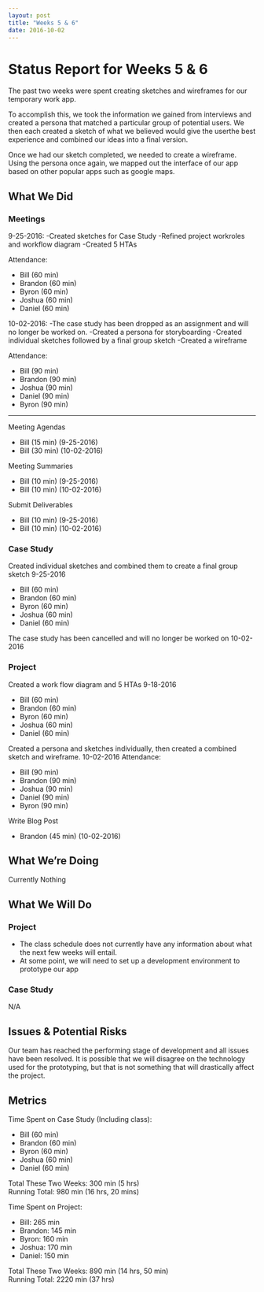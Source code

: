 ```yaml
---
layout: post
title: "Weeks 5 & 6"
date: 2016-10-02
---
```


# Status Report for Weeks 5 & 6

The past two weeks were spent creating sketches and wireframes for our temporary work app.

To accomplish this, we took the information we gained from interviews and created a persona that matched a particular group of potential users.  We then each created a sketch of what we believed would give the userthe best experience and combined our ideas into a final version.

Once we had our sketch completed, we needed to create a wireframe.  Using the persona once again, we mapped out the interface of our app based on other popular apps such as google maps.

## What We Did

### Meetings
9-25-2016:
-Created sketches for Case Study
-Refined project workroles and workflow diagram
-Created 5 HTAs

Attendance:
- Bill (60 min)
- Brandon (60 min)
- Byron (60 min)
- Joshua (60 min)
- Daniel (60 min)

10-02-2016:
-The case study has been dropped as an assignment and will no longer be worked on.
-Created a persona for storyboarding
-Created individual sketches followed by a final group sketch
-Created a wireframe

Attendance:
- Bill (90 min)
- Brandon (90 min)
- Joshua (90 min)
- Daniel (90 min)
- Byron (90 min)

---

Meeting Agendas

- Bill (15 min) (9-25-2016)
- Bill (30 min) (10-02-2016)

Meeting Summaries

- Bill (10 min) (9-25-2016)
- Bill (10 min) (10-02-2016)

Submit Deliverables

- Bill (10 min) (9-25-2016)
- Bill (10 min) (10-02-2016)

### Case Study

Created individual sketches and combined them to create a final group sketch 9-25-2016
- Bill (60 min)
- Brandon (60 min)
- Byron (60 min)
- Joshua (60 min)
- Daniel (60 min)

The case study has been cancelled and will no longer be worked on 10-02-2016

### Project

Created a work flow diagram and 5 HTAs 9-18-2016
- Bill (60 min)
- Brandon (60 min)
- Byron (60 min)
- Joshua (60 min)
- Daniel (60 min)

Created a persona and sketches individually, then created a combined sketch and wireframe. 10-02-2016
Attendance:
- Bill (90 min)
- Brandon (90 min)
- Joshua (90 min)
- Daniel (90 min)
- Byron (90 min)

Write Blog Post

- Brandon (45 min) (10-02-2016)

## What We’re Doing

Currently Nothing

## What We Will Do

### Project

- The class schedule does not currently have any information about what the next few weeks will entail.
- At some point, we will need to set up a development environment to prototype our app

### Case Study

N/A

## Issues & Potential Risks

Our team has reached the performing stage of development and all issues have been resolved.  It is possible that we will disagree on the technology used for the prototyping, but that is not something that will drastically affect the project.

## Metrics

Time Spent on Case Study (Including class):

- Bill (60 min)
- Brandon (60 min)
- Byron (60 min)
- Joshua (60 min)
- Daniel (60 min)

Total These Two Weeks: 300 min (5 hrs)  
Running Total: 980 min (16 hrs, 20 mins)

Time Spent on Project:

- Bill: 265 min
- Brandon: 145 min
- Byron: 160 min
- Joshua: 170 min
- Daniel: 150 min

Total These Two Weeks: 890 min (14 hrs, 50 min)  
Running Total: 2220 min (37 hrs)
